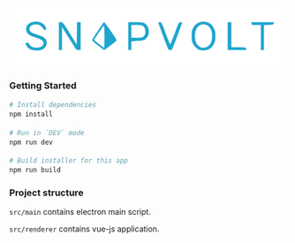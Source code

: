 ![SnapVolt](https://github.com/brendengourley/snapvolt/blob/master/src/renderer/assets/logo.svg)
### Getting Started

```bash
# Install dependencies
npm install

# Run in `DEV` mode
npm run dev

# Build installer for this app
npm run build
```

### Project structure

`src/main` contains electron main script.

`src/renderer` contains vue-js application.
